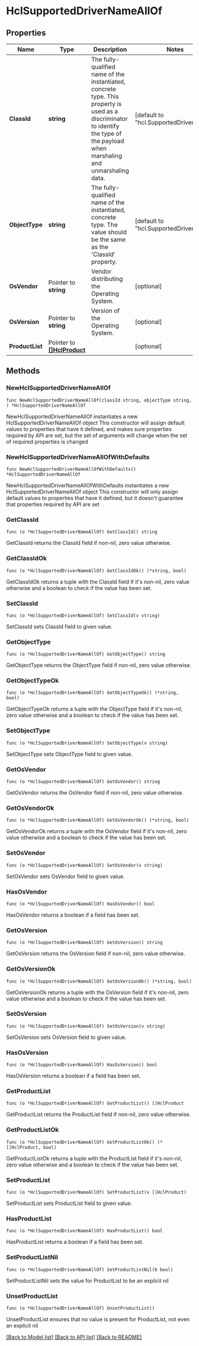 # HclSupportedDriverNameAllOf

## Properties

Name | Type | Description | Notes
------------ | ------------- | ------------- | -------------
**ClassId** | **string** | The fully-qualified name of the instantiated, concrete type. This property is used as a discriminator to identify the type of the payload when marshaling and unmarshaling data. | [default to "hcl.SupportedDriverName"]
**ObjectType** | **string** | The fully-qualified name of the instantiated, concrete type. The value should be the same as the &#39;ClassId&#39; property. | [default to "hcl.SupportedDriverName"]
**OsVendor** | Pointer to **string** | Vendor distributing the Operating System. | [optional] 
**OsVersion** | Pointer to **string** | Version of the Operating System. | [optional] 
**ProductList** | Pointer to [**[]HclProduct**](hcl.Product.md) |  | [optional] 

## Methods

### NewHclSupportedDriverNameAllOf

`func NewHclSupportedDriverNameAllOf(classId string, objectType string, ) *HclSupportedDriverNameAllOf`

NewHclSupportedDriverNameAllOf instantiates a new HclSupportedDriverNameAllOf object
This constructor will assign default values to properties that have it defined,
and makes sure properties required by API are set, but the set of arguments
will change when the set of required properties is changed

### NewHclSupportedDriverNameAllOfWithDefaults

`func NewHclSupportedDriverNameAllOfWithDefaults() *HclSupportedDriverNameAllOf`

NewHclSupportedDriverNameAllOfWithDefaults instantiates a new HclSupportedDriverNameAllOf object
This constructor will only assign default values to properties that have it defined,
but it doesn't guarantee that properties required by API are set

### GetClassId

`func (o *HclSupportedDriverNameAllOf) GetClassId() string`

GetClassId returns the ClassId field if non-nil, zero value otherwise.

### GetClassIdOk

`func (o *HclSupportedDriverNameAllOf) GetClassIdOk() (*string, bool)`

GetClassIdOk returns a tuple with the ClassId field if it's non-nil, zero value otherwise
and a boolean to check if the value has been set.

### SetClassId

`func (o *HclSupportedDriverNameAllOf) SetClassId(v string)`

SetClassId sets ClassId field to given value.


### GetObjectType

`func (o *HclSupportedDriverNameAllOf) GetObjectType() string`

GetObjectType returns the ObjectType field if non-nil, zero value otherwise.

### GetObjectTypeOk

`func (o *HclSupportedDriverNameAllOf) GetObjectTypeOk() (*string, bool)`

GetObjectTypeOk returns a tuple with the ObjectType field if it's non-nil, zero value otherwise
and a boolean to check if the value has been set.

### SetObjectType

`func (o *HclSupportedDriverNameAllOf) SetObjectType(v string)`

SetObjectType sets ObjectType field to given value.


### GetOsVendor

`func (o *HclSupportedDriverNameAllOf) GetOsVendor() string`

GetOsVendor returns the OsVendor field if non-nil, zero value otherwise.

### GetOsVendorOk

`func (o *HclSupportedDriverNameAllOf) GetOsVendorOk() (*string, bool)`

GetOsVendorOk returns a tuple with the OsVendor field if it's non-nil, zero value otherwise
and a boolean to check if the value has been set.

### SetOsVendor

`func (o *HclSupportedDriverNameAllOf) SetOsVendor(v string)`

SetOsVendor sets OsVendor field to given value.

### HasOsVendor

`func (o *HclSupportedDriverNameAllOf) HasOsVendor() bool`

HasOsVendor returns a boolean if a field has been set.

### GetOsVersion

`func (o *HclSupportedDriverNameAllOf) GetOsVersion() string`

GetOsVersion returns the OsVersion field if non-nil, zero value otherwise.

### GetOsVersionOk

`func (o *HclSupportedDriverNameAllOf) GetOsVersionOk() (*string, bool)`

GetOsVersionOk returns a tuple with the OsVersion field if it's non-nil, zero value otherwise
and a boolean to check if the value has been set.

### SetOsVersion

`func (o *HclSupportedDriverNameAllOf) SetOsVersion(v string)`

SetOsVersion sets OsVersion field to given value.

### HasOsVersion

`func (o *HclSupportedDriverNameAllOf) HasOsVersion() bool`

HasOsVersion returns a boolean if a field has been set.

### GetProductList

`func (o *HclSupportedDriverNameAllOf) GetProductList() []HclProduct`

GetProductList returns the ProductList field if non-nil, zero value otherwise.

### GetProductListOk

`func (o *HclSupportedDriverNameAllOf) GetProductListOk() (*[]HclProduct, bool)`

GetProductListOk returns a tuple with the ProductList field if it's non-nil, zero value otherwise
and a boolean to check if the value has been set.

### SetProductList

`func (o *HclSupportedDriverNameAllOf) SetProductList(v []HclProduct)`

SetProductList sets ProductList field to given value.

### HasProductList

`func (o *HclSupportedDriverNameAllOf) HasProductList() bool`

HasProductList returns a boolean if a field has been set.

### SetProductListNil

`func (o *HclSupportedDriverNameAllOf) SetProductListNil(b bool)`

 SetProductListNil sets the value for ProductList to be an explicit nil

### UnsetProductList
`func (o *HclSupportedDriverNameAllOf) UnsetProductList()`

UnsetProductList ensures that no value is present for ProductList, not even an explicit nil

[[Back to Model list]](../README.md#documentation-for-models) [[Back to API list]](../README.md#documentation-for-api-endpoints) [[Back to README]](../README.md)


